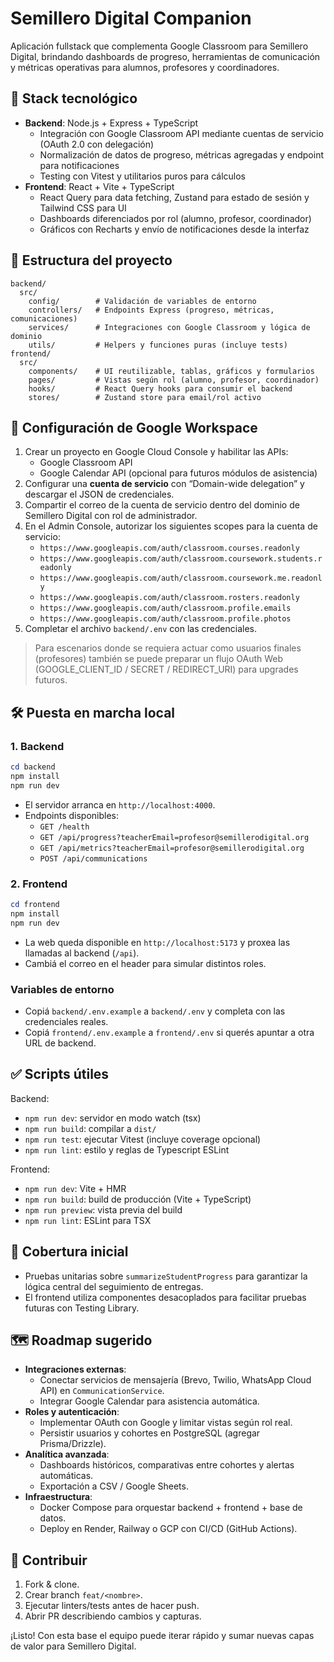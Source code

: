 # Semillero Digital Companion

Aplicación fullstack que complementa Google Classroom para Semillero Digital, brindando dashboards de progreso, herramientas de comunicación y métricas operativas para alumnos, profesores y coordinadores.

## 🚀 Stack tecnológico

- **Backend**: Node.js + Express + TypeScript
  - Integración con Google Classroom API mediante cuentas de servicio (OAuth 2.0 con delegación)
  - Normalización de datos de progreso, métricas agregadas y endpoint para notificaciones
  - Testing con Vitest y utilitarios puros para cálculos
- **Frontend**: React + Vite + TypeScript
  - React Query para data fetching, Zustand para estado de sesión y Tailwind CSS para UI
  - Dashboards diferenciados por rol (alumno, profesor, coordinador)
  - Gráficos con Recharts y envío de notificaciones desde la interfaz

## 📂 Estructura del proyecto

```
backend/
  src/
    config/        # Validación de variables de entorno
    controllers/   # Endpoints Express (progreso, métricas, comunicaciones)
    services/      # Integraciones con Google Classroom y lógica de dominio
    utils/         # Helpers y funciones puras (incluye tests)
frontend/
  src/
    components/    # UI reutilizable, tablas, gráficos y formularios
    pages/         # Vistas según rol (alumno, profesor, coordinador)
    hooks/         # React Query hooks para consumir el backend
    stores/        # Zustand store para email/rol activo
```

## 🔐 Configuración de Google Workspace

1. Crear un proyecto en Google Cloud Console y habilitar las APIs:
   - Google Classroom API
   - Google Calendar API (opcional para futuros módulos de asistencia)
2. Configurar una **cuenta de servicio** con “Domain-wide delegation” y descargar el JSON de credenciales.
3. Compartir el correo de la cuenta de servicio dentro del dominio de Semillero Digital con rol de administrador.
4. En el Admin Console, autorizar los siguientes scopes para la cuenta de servicio:
   - `https://www.googleapis.com/auth/classroom.courses.readonly`
   - `https://www.googleapis.com/auth/classroom.coursework.students.readonly`
   - `https://www.googleapis.com/auth/classroom.coursework.me.readonly`
   - `https://www.googleapis.com/auth/classroom.rosters.readonly`
   - `https://www.googleapis.com/auth/classroom.profile.emails`
   - `https://www.googleapis.com/auth/classroom.profile.photos`
5. Completar el archivo `backend/.env` con las credenciales.

> Para escenarios donde se requiera actuar como usuarios finales (profesores) también se puede preparar un flujo OAuth Web (GOOGLE_CLIENT_ID / SECRET / REDIRECT_URI) para upgrades futuros.

## 🛠️ Puesta en marcha local

### 1. Backend

```powershell
cd backend
npm install
npm run dev
```

- El servidor arranca en `http://localhost:4000`.
- Endpoints disponibles:
  - `GET /health`
  - `GET /api/progress?teacherEmail=profesor@semillerodigital.org`
  - `GET /api/metrics?teacherEmail=profesor@semillerodigital.org`
  - `POST /api/communications`

### 2. Frontend

```powershell
cd frontend
npm install
npm run dev
```

- La web queda disponible en `http://localhost:5173` y proxea las llamadas al backend (`/api`).
- Cambiá el correo en el header para simular distintos roles.

### Variables de entorno

- Copiá `backend/.env.example` a `backend/.env` y completa con las credenciales reales.
- Copiá `frontend/.env.example` a `frontend/.env` si querés apuntar a otra URL de backend.

## ✅ Scripts útiles

Backend:
- `npm run dev`: servidor en modo watch (tsx)
- `npm run build`: compilar a `dist/`
- `npm run test`: ejecutar Vitest (incluye coverage opcional)
- `npm run lint`: estilo y reglas de Typescript ESLint

Frontend:
- `npm run dev`: Vite + HMR
- `npm run build`: build de producción (Vite + TypeScript)
- `npm run preview`: vista previa del build
- `npm run lint`: ESLint para TSX

## 🧪 Cobertura inicial

- Pruebas unitarias sobre `summarizeStudentProgress` para garantizar la lógica central del seguimiento de entregas.
- El frontend utiliza componentes desacoplados para facilitar pruebas futuras con Testing Library.

## 🗺️ Roadmap sugerido

- **Integraciones externas**:
  - Conectar servicios de mensajería (Brevo, Twilio, WhatsApp Cloud API) en `CommunicationService`.
  - Integrar Google Calendar para asistencia automática.
- **Roles y autenticación**:
  - Implementar OAuth con Google y limitar vistas según rol real.
  - Persistir usuarios y cohortes en PostgreSQL (agregar Prisma/Drizzle).
- **Analítica avanzada**:
  - Dashboards históricos, comparativas entre cohortes y alertas automáticas.
  - Exportación a CSV / Google Sheets.
- **Infraestructura**:
  - Docker Compose para orquestar backend + frontend + base de datos.
  - Deploy en Render, Railway o GCP con CI/CD (GitHub Actions).

## 🤝 Contribuir

1. Fork & clone.
2. Crear branch `feat/<nombre>`.
3. Ejecutar linters/tests antes de hacer push.
4. Abrir PR describiendo cambios y capturas.

¡Listo! Con esta base el equipo puede iterar rápido y sumar nuevas capas de valor para Semillero Digital.
